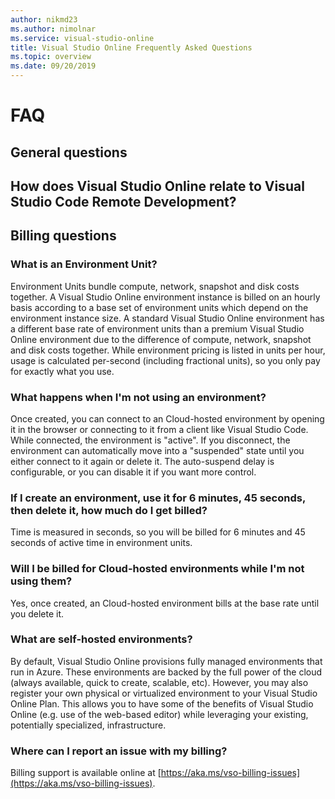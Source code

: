 ```yaml
---
author: nikmd23
ms.author: nimolnar
ms.service: visual-studio-online
title: Visual Studio Online Frequently Asked Questions
ms.topic: overview
ms.date: 09/20/2019
---
```


# FAQ

## General questions

## How does Visual Studio Online relate to Visual Studio Code Remote Development?


## Billing questions

### What is an Environment Unit? 

Environment Units bundle compute, network, snapshot and disk costs together. A Visual Studio Online environment instance is billed on an hourly basis according to a base set of environment units which depend on the environment instance size.  A standard Visual Studio Online environment has a different base rate of environment units than a premium Visual Studio Online environment due to the difference of compute, network, snapshot and disk costs together. While environment pricing is listed in units per hour, usage is calculated per-second (including fractional units), so you only pay for exactly what you use.

### What happens when I'm not using an environment? 

Once created, you can connect to an Cloud-hosted environment by opening it in the browser or connecting to it from a client like Visual Studio Code. While connected, the environment is "active". If you disconnect, the environment can automatically move into a "suspended" state until you either connect to it again or delete it. The auto-suspend delay is configurable, or you can disable it if you want more control.

### If I create an environment, use it for 6 minutes, 45 seconds, then delete it, how much do I get billed? 

Time is measured in seconds, so you will be billed for 6 minutes and 45 seconds of active time in environment units. 

### Will I be billed for Cloud-hosted environments while I'm not using them? 

Yes, once created, an Cloud-hosted environment bills at the base rate until you delete it. 

### What are self-hosted environments?  

By default, Visual Studio Online provisions fully managed environments that run in Azure. These environments are backed by the full power of the cloud (always available, quick to create, scalable, etc). However, you may also register your own physical or virtualized environment to your Visual Studio Online Plan. This allows you to have some of the benefits of Visual Studio Online (e.g. use of the web-based editor) while leveraging your existing, potentially specialized, infrastructure.  

### Where can I report an issue with my billing?

Billing support is available online at [https://aka.ms/vso-billing-issues](https://aka.ms/vso-billing-issues).
